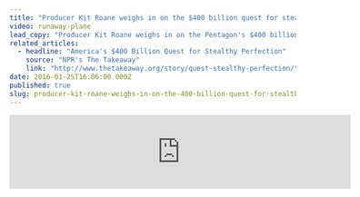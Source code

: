 ```yaml
---
title: "Producer Kit Roane weighs in on the $400 billion quest for stealth"
video: runaway-plane
lead_copy: "Producer Kit Roane weighs in on the Pentagon's $400 billion quest for stealth."
related_articles:
  - headline: "America's $400 Billion Quest for Stealthy Perfection"
    source: "NPR's The Takeaway"
    link: "http://www.thetakeaway.org/story/quest-stealthy-perfection/"
date: 2016-01-25T16:06:00.000Z
published: true
slug: producer-kit-roane-weighs-in-on-the-400-billion-quest-for-stealth
---
```

<iframe width="600" height="130" frameborder="0" scrolling="no" src="https://www.wnyc.org/widgets/ondemand_player/takeaway/#file=%2Faudio%2Fxspf%2F568356%2F"></iframe>

